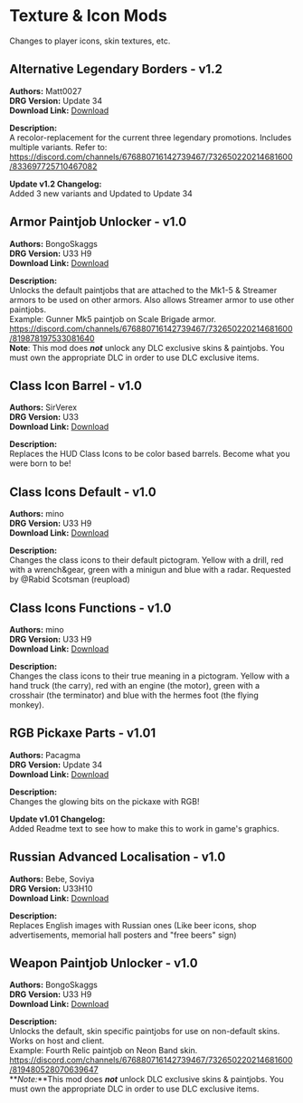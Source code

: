 # Texture & Icon Mods

Changes to player icons, skin textures, etc.

<!-- mod list -->

## Alternative Legendary Borders - v1.2
**Authors:** Matt0027  
**DRG Version:** Update 34  
**Download Link:** [Download](https://github.com/ArcticEcho/DRG-Mods/raw/f2cc018454ff548b548a6bd5e24d110148023552/Visual/Textures%20%26%20Icons/Alternative%20Legendary%20Borders%20-%20V1.2.zip)  

**Description:**  
A recolor-replacement for the current three legendary promotions. Includes multiple variants. Refer to: https://discord.com/channels/676880716142739467/732650220214681600/833697725710467082

**Update v1.2 Changelog:**  
Added 3 new variants and Updated to Update 34

## Armor Paintjob Unlocker - v1.0
**Authors:** BongoSkaggs  
**DRG Version:** U33 H9  
**Download Link:** [Download](https://github.com/ArcticEcho/DRG-Mods/raw/5ae70f5bb9d87e709389e30a8ef818ded9a89768/Visual/Textures%20%26%20Icons/Armor%20Paintjob%20Unlocker%20-%20V1.0%20_P.pak)  

**Description:**  
Unlocks the default paintjobs that are attached to the Mk1-5 & Streamer armors to be used on other armors. Also allows Streamer armor to use other paintjobs.  
Example: Gunner Mk5 paintjob on Scale Brigade armor.  
https://discord.com/channels/676880716142739467/732650220214681600/819878197533081640  
**Note**: This mod does ***not*** unlock any DLC exclusive skins & paintjobs. You must own the appropriate DLC in order to use DLC exclusive items.

## Class Icon Barrel - v1.0
**Authors:** SirVerex  
**DRG Version:** U33  
**Download Link:** [Download](https://github.com/ArcticEcho/DRG-Mods/raw/5025129bffbf0ae63fab21cb033d214b70e0c7e0/Visual/Textures%20%26%20Icons/Class%20Icon%20Barrel%20-%20V1.0.zip)  

**Description:**  
Replaces the HUD Class Icons to be color based barrels. Become what you were born to be!

## Class Icons Default - v1.0
**Authors:** mino  
**DRG Version:** U33 H9  
**Download Link:** [Download](https://github.com/ArcticEcho/DRG-Mods/raw/8f76884f214334132d4f08574af2807c0fd07399/Visual/Textures%20%26%20Icons/Class%20Icons%20Default%20-%20V1.0%20_P.pak)  

**Description:**  
Changes the class icons to their default pictogram. Yellow with a drill, red with a wrench&gear, green with a minigun and blue with a radar. Requested by @Rabid Scotsman (reupload)

## Class Icons Functions - v1.0
**Authors:** mino  
**DRG Version:** U33 H9  
**Download Link:** [Download](https://github.com/ArcticEcho/DRG-Mods/raw/b12c925b2673870b7c6eeb6be0d3b151c1fff3aa/Visual/Textures%20%26%20Icons/Class%20Icons%20Functions%20-%20V1.0%20_P.pak)  

**Description:**  
Changes the class icons to their true meaning in a pictogram. Yellow with a hand truck (the carry), red with an engine (the motor), green with a crosshair (the terminator) and blue with the hermes foot (the flying monkey).

## RGB Pickaxe Parts - v1.01
**Authors:** Pacagma  
**DRG Version:** Update 34  
**Download Link:** [Download](https://github.com/ArcticEcho/DRG-Mods/raw/4ab332f7503978f84a406e801ad99cbb5582b464/Visual/Textures%20%26%20Icons/RGB%20Pickaxe%20Parts%20-%20V1.01%20_P.pak)  

**Description:**  
Changes the glowing bits on the pickaxe with RGB!

**Update v1.01 Changelog:**  
Added Readme text to see how to make this to work in game's graphics.

## Russian Advanced Localisation - v1.0
**Authors:** Bebe, Soviya  
**DRG Version:** U33H10  
**Download Link:** [Download](https://github.com/ArcticEcho/DRG-Mods/raw/7d399cd1ff92546c7d81566c23cdab585cea7540/Visual/Textures%20%26%20Icons/Russian%20Advanced%20Localisation%20-%20V1.0%20_P.pak)  

**Description:**  
Replaces English images with Russian ones (Like beer icons, shop advertisements, memorial hall posters and "free beers" sign)

## Weapon Paintjob Unlocker - v1.0
**Authors:** BongoSkaggs  
**DRG Version:** U33 H9  
**Download Link:** [Download](https://github.com/ArcticEcho/DRG-Mods/raw/8354c55da8ba975678884c65ef7c1470e4ebab7f/Visual/Textures%20%26%20Icons/Weapon%20Paintjob%20Unlocker%20-%20V1.0%20_P.pak)  

**Description:**  
Unlocks the default, skin specific paintjobs for use on non-default skins. Works on host and client.  
Example: Fourth Relic paintjob on Neon Band skin.  
https://discord.com/channels/676880716142739467/732650220214681600/819480528070639647  
**_Note:_**This mod does ***not*** unlock DLC exclusive skins & paintjobs. You must own the appropriate DLC in order to use DLC exclusive items.